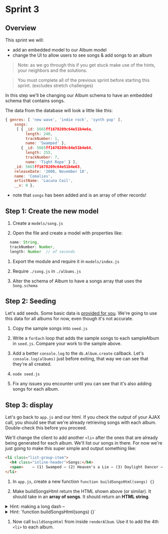 # Sprint 3

## Overview

This sprint we will:
* add an embedded model to our Album model
* change the UI to allow users to see songs & add songs to an album


> Note: as we go through this if you get stuck make use of the hints, your neighbors and the solutions.

> You must complete all of the previous sprint before starting this sprint. (excludes stretch challenges)

In this step we'll be changing our Album schema to have an embedded schema that contains songs.

The data from the database will look a little like this:

```js
{ genres: [ 'new wave', 'indie rock', 'synth pop' ],
    songs:
     [ { _id: 5665ff1678209c64e51b4e6a,
         length: 240,
         trackNumber: 1,
         name: 'Swamped' },
       { _id: 5665ff1678209c64e51b4e64,
         length: 255,
         trackNumber: 7,
         name: 'Tight Rope' } ],
    _id: 5665ff1678209c64e51b4e63,
    releaseDate: '2008, November 18',
    name: 'Comalies',
    artistName: 'Lacuna Coil',
    __v: 0 },
```

* note that `songs` has been added and is an array of other records!


## Step 1: Create the new model

1. Create a `models/song.js`

1. Open the file and create a model with properties like:

```js
  name: String,
  trackNumber: Number,
  length: Number  // of seconds
```

1. Export the module and require it in `models/index.js`

1. Require `./song.js` in `./albums.js`

1. Alter the schema of Album to have a songs array that uses the `Song.schema`

## Step 2: Seeding

Let's add seeds.  Some basic data is [provided for you](/docs/assets/sprint3_song_seeds.js).
We're going to use this data for all albums for now, even though it's not accurate.

1. Copy the sample songs into `seed.js`

1. Write a `forEach` loop that adds the sample songs to each sampleAlbum in `seed.js`.  Compare your work to the sample above.

1. Add a better `console.log` to the `db.Album.create` callback.  Let's `console.log(albums)` just before exiting, that way we can see that they're all created.  

1. `node seed.js`

1. Fix any issues you encounter until you can see that it's also adding songs for each album.

## Step 3: display

Let's go back to `app.js` and our html.  If you check the output of your AJAX call, you should see that we're already retrieving songs with each album.  Double-check this before you proceed.  

We'll change the client to add another `<li>` after the ones that are already being generated for each album.  We'll list our songs in there.
For now we're just going to make this super simple and output something like:

```html
<li class="list-group-item">
  <h4 class="inline-header">Songs:</h4>
  <span>	– (1) Swamped – (2) Heaven's a Lie – (3) Daylight Dancer – (4) Humane – (5) Self Deception – (6) Aeon – (7) Tight Rope – </span>
</li>
```


1. In `app.js`, create a new function `function buildSongsHtml(songs) {}`

1. Make buildSongsHtml return the HTML shown above (or similar).  It should take in an **array of songs**.  It should return an **HTML string**.

<details><summary>Hint: making a long dash &ndash; </summary>
Use `&ndash;`
</details>

<details><summary>Hint: `function buildSongsHtml(songs) {}`</summary>
```js  
  function buildSongsHtml(songs) {
    var songText = "	&ndash; ";
    songs.forEach(function(song) {
      songText = songText + "(" + song.trackNumber + ") " + song.name + " &ndash; ";
    });
  var songsHtml  =
    "                      <li class='list-group-item'>" +
    "                        <h4 class='inline-header'>Songs:</h4>" +
    "                         <span>" + songText + "</span>" +
    "                      </li>";
    return songsHtml;
  }
```
</details>

1. Now call `buildSongsHtml` from inside `renderAlbum`. Use it to add the 4th `<li>` to each album.
